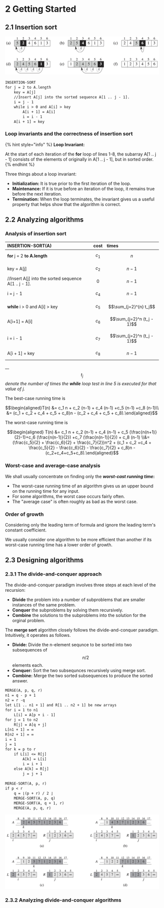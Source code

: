 # 2 Getting Started

## 2.1 Insertion sort

![Figure 2.2 The operation of INSERTION-SORT on the array A = &amp;lt; 5, 2, 4, 6, 1, 3&amp;gt;.](../../../.gitbook/assets/algorithms-figure-2.2.jpg)

```text
INSERTION-SORT
for j = 2 to A.length
    key = A[j]
    //Insert A[j] into the sorted sequence A[1 .. j - 1].
    i = j - 1
    while i > 0 and A[i] > key
        A[i + 1] = A[i]
        i = i - 1
    A[i + 1] = key
```

### Loop invariants and the correctness of insertion sort

{% hint style="info" %}
**Loop Invariant:**

At the start of each iteration of the **for** loop of lines 1-8, the subarray A\[1 .. j - 1\] consists of the elements of originally in A\[1 .. j - 1\], but in sorted order.
{% endhint %}

Three things about a loop invariant:

* **Initialization:** It is true prior to the first iteration of the loop.
* **Maintenance:** If it is true before an iteration of the loop, it remains true before the next iteration.
* **Termination:** When the loop terminates, the invariant gives us a useful property that helps show that the algorithm is correct.

## 2.2 Analyzing algorithms

### Analysis of insertion sort

| INSERTION-SORT\(A\) | cost | times |
| :--- | :--- | :--- |
| **for** j = 2 **to A.length** | $$c_1$$ | $$n$$ |
|     key = A\[j\] | $$c_2$$ | $$n-1$$ |
|     //Insert A\[j\] into the sorted sequence A\[1 .. j - 1\]. | $$0$$ | $$n-1$$ |
|     i = j - 1 | $$c_4$$ | $$n-1$$ |
|     **while** i &gt; 0 and A\[i\] &gt; key | $$c_5$$ | $$\sum_{j=2}^{n} t_j$$ |
|         A\[i+1\] = A\[i\] | $$c_6$$ | $$\sum_{j=2}^n (t_j - 1)$$ |
|         i = i - 1 | $$c_7$$ | $$\sum_{j=2}^n (t_j - 1)$$ |
|     A\[i + 1\] = key | $$c_8$$ | $$n - 1$$ |

\_\_$$t_j$$_denote the number of times the **while** loop test in line 5 is executed for that value of j._

The best-case running time is

$$\begin{aligned}T(n) &= c_1 n + c_2 (n-1) + c_4 (n-1) +c_5 (n-1) +c_8 (n-1)\\ &= (c_1 + c_2 + c_4 + c_5 + c_8)n - (c_2 + c_4 + c_5 + c_8).\end{aligned}$$

The worst-case running time is

$$\begin{aligned} T(n) &= c_1 n + c_2 (n-1) + c_4 (n-1) + c_5 (\frac{n(n+1)}{2}-1)+c_6 (\frac{n(n-1)}{2}) +c_7 (\frac{n(n-1)}{2}) + c_8 (n-1) \\&= (\frac{c_5}{2} + \frac{c_6}{2} + \frac{c_7}{2})n^2 + (c_1 + c_2 +c_4 + \frac{c_5}{2} - \frac{c_6}{2} - \frac{c_7}{2} + c_8)n - (c_2+c_4+c_5+c_8).\end{aligned}$$

### Worst-case and average-case analysis

We shall usually concentrate on finding only the _**worst-cast running time**_**:**

* The worst-case running time of an algorithm gives us an upper bound on the running time for any input.
* For some algorithms, the worst case occurs fairly often.
* The "average case" is often roughly as bad as the worst case.

### Order of growth

Considering only the leading term of formula and ignore the leading term's constant coefficient.

We usually consider one algorithm to be more efficient than another if its worst-case running time has a lower order of growth.

## 2.3 Designing algorithms

### 2.3.1 The divide-and-conquer approach

The divide-and-conquer paradigm involves three steps at each level of the recursion:

* **Divide** the problem into a number of subproblems that are smaller instances of the same problem.
* **Conquer** the subproblems by solving them recursively.
* **Combine** the solutions to the subproblems into the solution for the orginal problem.

The **merge sort** algorithm closely follows the divide-and-conquer paradigm. Intuitively, it operates as follows.

* **Divide:** Divide the n-element sequnce to be sorted into two subsequences of $$n/2$$ elements each.
* **Conquer:** Sort the two subsequnces recursively using merge sort.
* **Combine:** Merge the two sorted subsequences to produce the sorted answer.

```text
MERGE(A, p, q, r)
n1 = q - p + 1
n2 = r -q
let L[1 .. n1 + 1] and R[1 .. n2 + 1] be new arrays
for i = 1 to n1
    L[i] = A[p + i - 1]
for j = 1 to n2
    R[j] = A[q + j]
L[n1 + 1] = ∞
R[n2 + 1] = ∞
i = 1
j = 1
for k = p to r
    if L[i] <= R[j]
        A[k] = L[i]
        i = i + 1
    else A[k] = R[j]
        j = j + 1        
        
MERGE-SORT(A, p, r)
if p < r
    q = ⌊(p + r) / 2 ⌋
    MERGE-SORT(A, p, q)
    MERGE-SORT(A, q + 1, r)
    MERGE(A, p, q, r)
```

![Figure 2.3](../../../.gitbook/assets/algorithms-figure-2.3.jpg)



### 2.3.2 Analyzing divide-and-conquer algorithms



